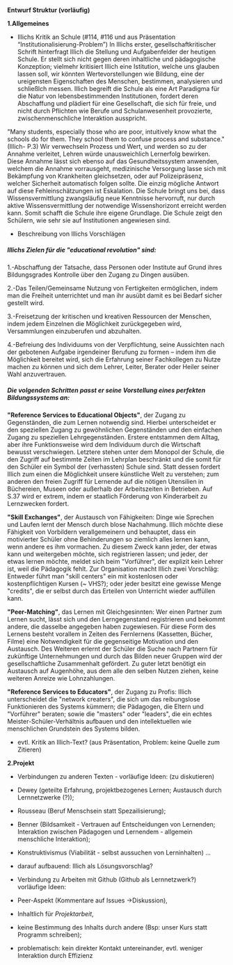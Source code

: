 **Entwurf Struktur (vorläufig)**

**1.Allgemeines**

- Illichs Kritik an Schule
(#114, #116 und aus Präsentation “Institutionalisierung-Problem”)
In Illichs erster, gesellschaftkritischer Schrift hinterfragt Illich die Stellung und Aufgabenfelder der heutigen Schule.
Er stellt sich nicht gegen deren inhaltliche und pädagogische Konzeption;
vielmehr kritisiert Illich eine Istitution, welche uns glauben lassen soll, wir könnten Wertevorstellungen wie Bildung, eine der ureigensten Eigenschaften des Menschen, bestimmen, analysieren und schließlch messen.
Illich begreift die Schule als eine Art Paradigma für die Natur von lebensbestimmenden Institutionen, fordert deren Abschaffung und plädiert für eine Gesellschaft, die sich für freie, und nicht durch Pflichten wie Berufe und Schulanwesenheit provozierte, zwischenmenschliche Interaktion ausspricht.

"Many students, especially those who are poor, intuitively know what the schools do for them.
They school them to confuse process and substance."(Illich- P.3)
Wir verwechseln Prozess und Wert, und werden so zu der Annahme verleitet, Lehren würde unausweichlich Lernerfolg bewirken.
Diese Annahme lässt sich ebenso auf das Gesundheitssystem anwenden, welchem die Annahme vorrausgeht, medizinische Versorgung lasse sich mit Bekämpfung von Krankheiten gleichsetzen, oder auf Polizeipräsenz, welcher Sicherheit automatisch folgen sollte.
Die einzig mögliche Antwort auf diese Fehleinschätzungen ist Eskalation. Die Schule bringt uns bei, dass Wissensvermittlung zwangsläufig neue Kenntnisse hervorruft, nur durch aktive Wissensvermittlung der notwendige Wissenshorizont erreicht werden kann.
Somit schafft die Schule ihre eigene Grundlage.
Die Schule zeigt den Schülern, wie sehr sie auf Institutionen angewiesen sind.

- Beschreibung von Illichs Vorschlägen  

##### Illichs Zielen für die "educational revolution" sind:
1.-Abschaffung der Tatsache, dass Personen oder Institute auf Grund ihres Bildungsgrades Kontrolle über den Zugang zu Dingen ausüben.

2.-Das Teilen/Gemeinsame Nutzung von Fertigkeiten ermöglichen, indem man die Freiheit unterrichtet und man ihr ausübt damit es  bei Bedarf sicher gestellt wird.

3.-Freisetzung der kritischen und kreativen Ressourcen der Menschen, indem jedem Einzelnen die Möglichkeit zurückgegeben wird, Versammlungen einzuberufen und abzuhalten.

4.-Befreiung des Individuums von der Verpflichtung, seine Aussichten nach der gebotenen Aufgabe irgendeiner Berufung zu formen – indem ihm die Möglichkeit bereitet wird, sich die Erfahrung seiner Fachkollegen zu Nutze machen zu können und sich dem Lehrer, Leiter, Berater oder Heiler seiner Wahl anzuvertrauen.

##### Die volgenden Schritten passt er seine Vorstellung eines perfekten Bildungssystems an:

**"Reference Services to Educational Objects"**, der Zugang zu Gegenständen, die zum Lernen notwendig sind.
Hierbei unterscheidet er den speziellen Zugang zu gewöhnlichen Gegenständen und den einfachen Zugang zu speziellen Lehrgegenständen.
 Erstere entstammen dem Alltag, aber ihre Funktionsweise wird dem Individuum durch die Wirtschaft bewusst verschwiegen.
 Letztere stehen unter dem Monopol der Schule, die den Zugriff auf bestimmte Zeiten im Lehrplan beschränkt und die somit für den Schüler ein Symbol der (verhassten) Schule sind.
Statt dessen fordert Illich zum einen die Möglichkeit unsere künstliche Welt zu verstehen; zum anderen den freien Zugriff für Lernende auf die nötigen Utensilien in Büchereien, Museen oder außerhalb der Arbeitszeiten in Betrieben.
 Auf S.37 wird er extrem, indem er staatlich Förderung von Kinderarbeit zu Lernzwecken fordert.

**"Skill Exchanges"**, der Austausch von Fähigkeiten: Dinge wie Sprechen und Laufen lernt der Mensch durch blose Nachahmung.
 Illich möchte diese Fähigkeit von Vorbildern verallgemeinern und behauptet, dass ein motivierter Schüler ohne Behinderungen so ziemlich alles lernen kann, wenn andere es ihm vormachen.
  Zu diesem Zweck kann jeder, der etwas kann und weitergeben möchte, sich registrieren lassen; und jeder, der etwas lernen möchte, meldet sich beim "Vorführer", der explizit kein Lehrer ist, weil die Pädagogik fehlt.
   Zur Organisation macht Illich zwei Vorschläg: Entweder führt man "skill centers" ein mit kostenlosen oder kostenpflichtigen Kursen (~ VHS?);
oder jeder besitzt eine gewisse Menge "credits", die er selbst durch das Erteilen von Unterricht wieder auffüllen kann.

**"Peer-Matching"**, das Lernen mit Gleichgesinnten: Wer einen Partner zum Lernen sucht, lässt sich und den Lerngegenstand registrieren und bekommt andere, die dasselbe angegeben haben zugewiesen.
 Für diese Form des Lernens besteht vorallem in Zeiten des Fernlernens (Kassetten, Bücher, Filme) eine Notwendigkeit für die gegenseitige Motivation und den Austausch.
 Des Weiteren erlernt der Schüler die Suche nach Partnern für zukünftige Unternehmungen und durch das Bilden neuer Gruppen wird der gesellschaftliche Zusammenhalt gefördert.
 Zu guter letzt benötigt ein Austausch auf Augenhöhe, aus dem alle den selben Nutzen ziehen, keine weiteren Anreize wie Lohnzahlungen.

**"Reference Services to Educators"**, der Zugang zu Profis:
Illich unterscheidet die "network creaters", die sich um das reibungslose Funktionieren des Systems kümmern; die Pädagogen, die Eltern und "Vorführer" beraten; sowie die "masters" oder "leaders", die ein echtes Meister-Schüler-Verhältnis aufbauen und den intellektuellen wie menschlichen Grundstein des Systems bilden.



- evtl. Kritik an Illich-Text? (aus Präsentation, Problem: keine Quelle zum Zitieren)

**2.Projekt**

- Verbindungen zu anderen Texten -
vorläufige Ideen: (zu diskutieren)
 - Dewey (geteilte Erfahrung, projektbezogenes Lernen; Austausch durch Lernnetzwerke (?));
 - Rousseau (Beruf Menschsein statt Spezailisierung);
 - Benner (Bildsamkeit - Vertrauen auf Entscheidungen von Lernenden; Interaktion zwischen Pädagogen und Lernendem - allgemein menschliche Interaktion);
 - Konstruktivismus (Viabilität - selbst aussuchen von Lerninhalten)
...

- darauf aufbauend: Illich als Lösungsvorschlag?

- Verbindung zu Arbeiten mit Github
(Github als Lernnetzwerk?)
vorläufige Ideen:
 - Peer-Aspekt (Kommentare auf Issues ->Diskussion),
 - Inhaltlich für *Projektarbeit*,
 - keine Bestimmung des Inhalts durch andere (Bsp: unser Kurs statt Programm schreiben);
 - problematisch: kein direkter Kontakt untereinander, evtl. weniger Interaktion durch Effizienz

